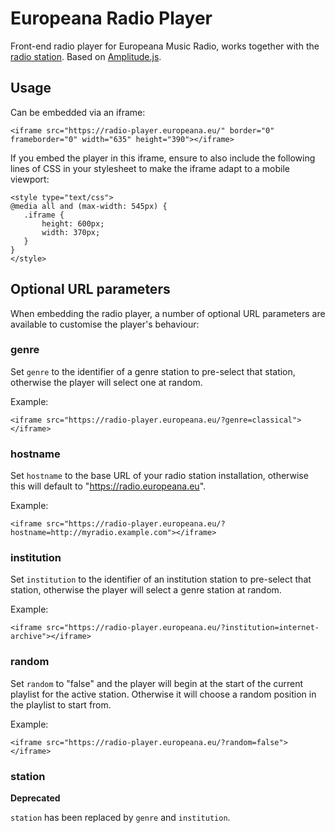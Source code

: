 Europeana Radio Player
======
Front-end radio player for Europeana Music Radio, works together with the [radio station](https://github.com/europeana/radio-station). Based on [Amplitude.js](https://github.com/521dimensions/amplitudejs).

Usage
------
Can be embedded via an iframe:
~~~~
<iframe src="https://radio-player.europeana.eu/" border="0" frameborder="0" width="635" height="390"></iframe>
~~~~

If you embed the player in this iframe, ensure to also include the following lines of CSS in your stylesheet to make the iframe adapt to a mobile viewport:
~~~~
<style type="text/css">
@media all and (max-width: 545px) {
   .iframe {
       height: 600px;
       width: 370px;
   }
}
</style>
~~~~

Optional URL parameters
-----------------------

When embedding the radio player, a number of optional URL parameters are
available to customise the player's behaviour:

### genre

Set `genre` to the identifier of a genre station to pre-select that station,
otherwise the player will select one at random.

Example:
~~~~
<iframe src="https://radio-player.europeana.eu/?genre=classical"></iframe>
~~~~

### hostname

Set `hostname` to the base URL of your radio station installation, otherwise
this will default to "https://radio.europeana.eu".

Example:
~~~~
<iframe src="https://radio-player.europeana.eu/?hostname=http://myradio.example.com"></iframe>
~~~~

### institution

Set `institution` to the identifier of an institution station to pre-select that
station, otherwise the player will select a genre station at random.

Example:
~~~~
<iframe src="https://radio-player.europeana.eu/?institution=internet-archive"></iframe>
~~~~

### random

Set `random` to "false" and the player will begin at the start of the current
playlist for the active station. Otherwise it will choose a random position
in the playlist to start from.

Example:
~~~~
<iframe src="https://radio-player.europeana.eu/?random=false"></iframe>
~~~~

### station

**Deprecated**

`station` has been replaced by `genre` and `institution`.
